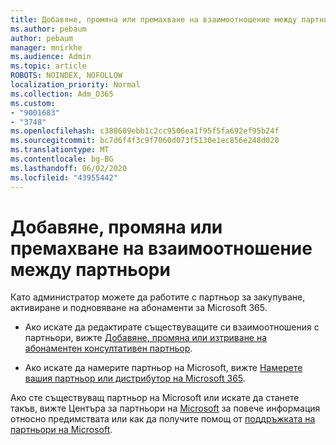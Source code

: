 ```yaml
---
title: Добавяне, промяна или премахване на взаимоотношение между партньори
ms.author: pebaum
author: pebaum
manager: mnirkhe
ms.audience: Admin
ms.topic: article
ROBOTS: NOINDEX, NOFOLLOW
localization_priority: Normal
ms.collection: Adm_O365
ms.custom:
- "9001683"
- "3748"
ms.openlocfilehash: c388609ebb1c2cc9506ea1f95f5fa692ef95b24f
ms.sourcegitcommit: bc7d6f4f3c9f7060d073f5130e1ec856e248d020
ms.translationtype: MT
ms.contentlocale: bg-BG
ms.lasthandoff: 06/02/2020
ms.locfileid: "43955442"
---
```

# <a name="add-change-or-remove-a-partner-relationship"></a>Добавяне, промяна или премахване на взаимоотношение между партньори

Като администратор можете да работите с партньор за закупуване, активиране и подновяване на абонаменти за Microsoft 365. 

- Ако искате да редактирате съществуващите си взаимоотношения с партньори, вижте [Добавяне, промяна или изтриване на абонаментен консултативен партньор](https://docs.microsoft.com/microsoft-365/admin/misc/add-partner?view=o365-worldwide).

- Ако искате да намерите партньор на Microsoft, вижте [Намерете вашия партньор или дистрибутор на Microsoft 365](https://docs.microsoft.com/microsoft-365/admin/manage/find-your-partner-or-reseller?view=o365-worldwide).

Ако сте съществуващ партньор на Microsoft или искате да станете такъв, вижте Центъра за партньори на [Microsoft](https://support.microsoft.com/help/4499930/partner-center-overview) за повече информация относно предимствата или как да получите помощ от [поддръжката на партньори на Microsoft](https://aka.ms/partnersupport).
